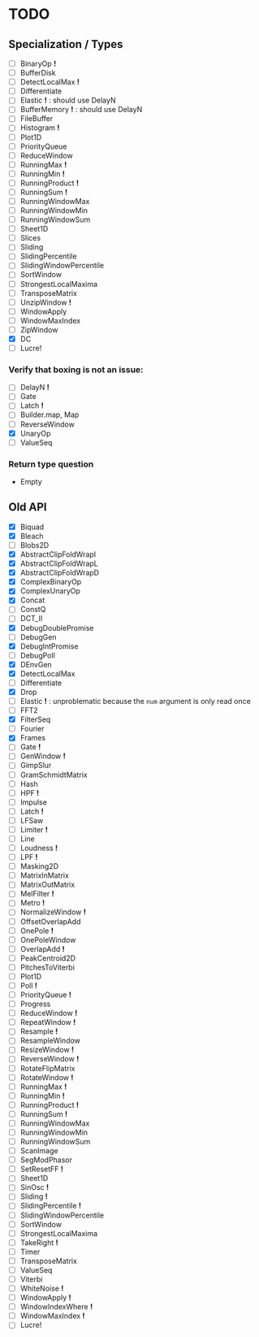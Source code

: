 # TODO

## Specialization / Types

- [ ] BinaryOp          __!__
- [ ] BufferDisk
- [ ] DetectLocalMax    __!__
- [ ] Differentiate
- [ ] Elastic           __!__ : should use DelayN
- [ ] BufferMemory      __!__ : should use DelayN
- [ ] FileBuffer
- [ ] Histogram         __!__
- [ ] Plot1D
- [ ] PriorityQueue
- [ ] ReduceWindow
- [ ] RunningMax        __!__
- [ ] RunningMin        __!__
- [ ] RunningProduct    __!__
- [ ] RunningSum        __!__
- [ ] RunningWindowMax
- [ ] RunningWindowMin
- [ ] RunningWindowSum
- [ ] Sheet1D
- [ ] Slices
- [ ] Sliding
- [ ] SlidingPercentile
- [ ] SlidingWindowPercentile
- [ ] SortWindow
- [ ] StrongestLocalMaxima
- [ ] TransposeMatrix
- [ ] UnzipWindow       __!__
- [ ] WindowApply
- [ ] WindowMaxIndex
- [ ] ZipWindow
- [X] DC
- [ ] Lucre!

### Verify that boxing is not an issue:

- [ ] DelayN            __!__
- [ ] Gate
- [ ] Latch             __!__
- [ ] Builder.map, Map
- [ ] ReverseWindow
- [X] UnaryOp
- [ ] ValueSeq

### Return type question

- Empty

## Old API

- [X] Biquad
- [X] Bleach
- [ ] Blobs2D
- [X] AbstractClipFoldWrapI
- [X] AbstractClipFoldWrapL
- [X] AbstractClipFoldWrapD
- [X] ComplexBinaryOp
- [X] ComplexUnaryOp
- [X] Concat
- [ ] ConstQ
- [ ] DCT_II
- [X] DebugDoublePromise
- [ ] DebugGen
- [X] DebugIntPromise
- [ ] DebugPoll
- [X] DEnvGen
- [X] DetectLocalMax
- [ ] Differentiate
- [X] Drop
- [ ] Elastic               __!__ : unproblematic because the `num` argument is only read once
- [ ] FFT2
- [X] FilterSeq
- [ ] Fourier
- [X] Frames
- [ ] Gate                  __!__
- [ ] GenWindow             __!__
- [ ] GimpSlur
- [ ] GramSchmidtMatrix
- [ ] Hash
- [ ] HPF                   __!__
- [ ] Impulse
- [ ] Latch                 __!__
- [ ] LFSaw
- [ ] Limiter               __!__
- [ ] Line
- [ ] Loudness              __!__
- [ ] LPF                   __!__
- [ ] Masking2D
- [ ] MatrixInMatrix
- [ ] MatrixOutMatrix
- [ ] MelFilter             __!__
- [ ] Metro                 __!__
- [ ] NormalizeWindow       __!__
- [ ] OffsetOverlapAdd
- [ ] OnePole               __!__
- [ ] OnePoleWindow
- [ ] OverlapAdd            __!__
- [ ] PeakCentroid2D
- [ ] PitchesToViterbi
- [ ] Plot1D
- [ ] Poll                  __!__
- [ ] PriorityQueue         __!__
- [ ] Progress
- [ ] ReduceWindow          __!__
- [ ] RepeatWindow          __!__
- [ ] Resample              __!__
- [ ] ResampleWindow
- [ ] ResizeWindow          __!__
- [ ] ReverseWindow         __!__
- [ ] RotateFlipMatrix
- [ ] RotateWindow          __!__
- [ ] RunningMax            __!__
- [ ] RunningMin            __!__
- [ ] RunningProduct        __!__
- [ ] RunningSum            __!__
- [ ] RunningWindowMax
- [ ] RunningWindowMin
- [ ] RunningWindowSum
- [ ] ScanImage
- [ ] SegModPhasor
- [ ] SetResetFF            __!__
- [ ] Sheet1D
- [ ] SinOsc                __!__
- [ ] Sliding               __!__
- [ ] SlidingPercentile     __!__
- [ ] SlidingWindowPercentile
- [ ] SortWindow
- [ ] StrongestLocalMaxima
- [ ] TakeRight             __!__
- [ ] Timer
- [ ] TransposeMatrix
- [ ] ValueSeq
- [ ] Viterbi
- [ ] WhiteNoise            __!__
- [ ] WindowApply           __!__
- [ ] WindowIndexWhere      __!__
- [ ] WindowMaxIndex        __!__
- [ ] Lucre!
